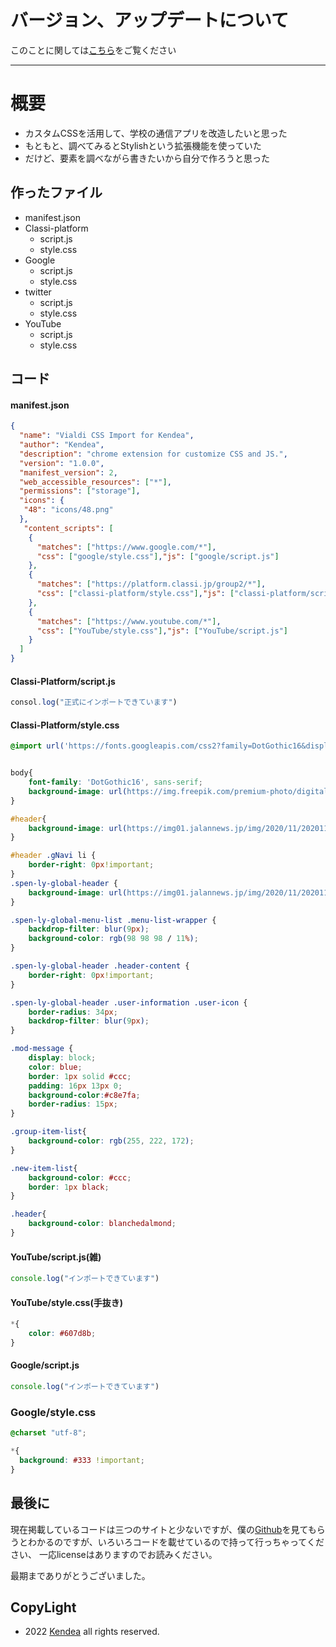 # バージョン、アップデートについて

このことに関しては[こちら](https://github.com/kendea1221/custom-css-import-system-kendea/blob/main/version.md)をご覧ください

-----------------------------------------------------------------
# 概要
- カスタムCSSを活用して、学校の通信アプリを改造したいと思った
- もともと、調べてみるとStylishという拡張機能を使っていた
- だけど、要素を調べながら書きたいから自分で作ろうと思った

## 作ったファイル
- manifest.json
- Classi-platform
  - script.js
  - style.css
- Google
  - script.js
  - style.css
- twitter
  - script.js
  - style.css
- YouTube
  - script.js
  - style.css


## コード
#### manifest.json
```json
{
  "name": "Vialdi CSS Import for Kendea",
  "author": "Kendea",
  "description": "chrome extension for customize CSS and JS.",
  "version": "1.0.0",
  "manifest_version": 2,
  "web_accessible_resources": ["*"],
  "permissions": ["storage"],
  "icons": {
   "48": "icons/48.png"
  },
   "content_scripts": [
    {
      "matches": ["https://www.google.com/*"],
      "css": ["google/style.css"],"js": ["google/script.js"]
    },
    {
      "matches": ["https://platform.classi.jp/group2/*"],
      "css": ["classi-platform/style.css"],"js": ["classi-platform/script.js"]
    },
    {
      "matches": ["https://www.youtube.com/*"],
      "css": ["YouTube/style.css"],"js": ["YouTube/script.js"]
    }
  ]
}
```

#### Classi-Platform/script.js
```javascript
consol.log("正式にインポートできています")
```
#### Classi-Platform/style.css
```css
@import url('https://fonts.googleapis.com/css2?family=DotGothic16&display=swap');


body{
    font-family: 'DotGothic16', sans-serif;
    background-image: url(https://img.freepik.com/premium-photo/digital-cyberspace-and-data-network-connections_24070-1044.jpg?w=2000);
}

#header{
    background-image: url(https://img01.jalannews.jp/img/2020/11/20201124_hoshizora_019.jpg)
}

#header .gNavi li {
    border-right: 0px!important;
}
.spen-ly-global-header {
    background-image: url(https://img01.jalannews.jp/img/2020/11/20201124_hoshizora_019.jpg)
}

.spen-ly-global-menu-list .menu-list-wrapper {
    backdrop-filter: blur(9px);
    background-color: rgb(98 98 98 / 11%);
}

.spen-ly-global-header .header-content {
    border-right: 0px!important;
}

.spen-ly-global-header .user-information .user-icon {
    border-radius: 34px;
    backdrop-filter: blur(9px);
}

.mod-message {
    display: block;
    color: blue;
    border: 1px solid #ccc;
    padding: 16px 13px 0;
    background-color:#c8e7fa;
    border-radius: 15px;
}

.group-item-list{
    background-color: rgb(255, 222, 172);
}

.new-item-list{
    background-color: #ccc;
    border: 1px black;
}

.header{
    background-color: blanchedalmond;
}
```

#### YouTube/script.js(雑)
```javascript
console.log("インポートできています")
```

#### YouTube/style.css(手抜き)
```css
*{
    color: #607d8b;
}
```

#### Google/script.js
```javascript
console.log("インポートできています")
```

### Google/style.css
```css
@charset "utf-8";

*{
  background: #333 !important;
}
```
## 最後に

現在掲載しているコードは三つのサイトと少ないですが、僕の[Github](https://github.com/kendea1221/custom-css-import-system-kendea)を見てもらうとわかるのですが、いろいろコードを載せているので持って行っちゃってください、
一応licenseはありますのでお読みください。

最期までありがとうございました。

## CopyLight
- 2022 [Kendea](kendea.com@gmail.com) all rights reserved.
